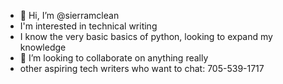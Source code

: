 - 👋 Hi, I’m @sierramclean
- I'm interested in technical writing
- I know the very basic basics of python, looking to expand my knowledge
- 💞️ I’m looking to collaborate on anything really
- other aspiring tech writers who want to chat: 705-539-1717
